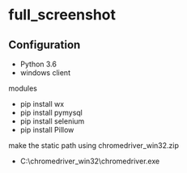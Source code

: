 # full_screenshot

## Configuration

* Python 3.6
* windows client

modules

* pip install wx
* pip install pymysql
* pip install selenium
* pip install Pillow

make the static path using chromedriver_win32.zip

* C:\chromedriver_win32\chromedriver.exe

